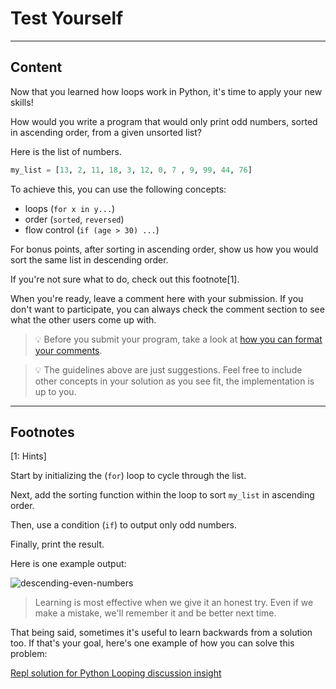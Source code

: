﻿---
author: Stefan-Stojanovic

tags:
  - coding

type: normal

category: coding

---

# Test Yourself

---

## Content

Now that you learned how loops work in Python, it's time to apply your new skills!

How would you write a program that would only print odd numbers, sorted in ascending order, from a given unsorted list?

Here is the list of numbers.
```py
my_list = [13, 2, 11, 18, 3, 12, 0, 7 , 9, 99, 44, 76]
```

To achieve this, you can use the following concepts:
- loops (`for x in y...`)
- order (`sorted`, `reversed`)
- flow control (`if (age > 30) ...`)

For bonus points, after sorting in ascending order, show us how you would sort the same list in descending order.

If you're not sure what to do, check out this footnote[1].

When you're ready, leave a comment here with your submission. If you don't want to participate, you can always check the comment section to see what the other users come up with.

> 💡 Before you submit your program, take a look at [how you can format your comments](https://www.enki.com/glossary/general/markdown-formatting).

> 💡 The guidelines above are just suggestions. Feel free to include other concepts in your solution as you see fit, the implementation is up to you.

---

## Footnotes

[1: Hints]

Start by initializing the (`for`) loop to cycle through the list.

Next, add the sorting function within the loop to sort `my_list` in ascending order.

Then, use a condition (`if`) to output only odd numbers.

Finally, print the result.

Here is one example output:

![descending-even-numbers](https://img.enkipro.com/6f94c0c08a02c3ef9f0179adb4c53ca3.png)

> Learning is most effective when we give it an honest try. Even if we make a mistake, we'll remember it and be better next time.

That being said, sometimes it's useful to learn backwards from a solution too. If that's your goal, here's one example of how you can solve this problem:

[Repl solution for Python Looping discussion insight](https://repl.it/@enkicontent/Python-Looping-Discussion-Insight-Solution#main.py)
